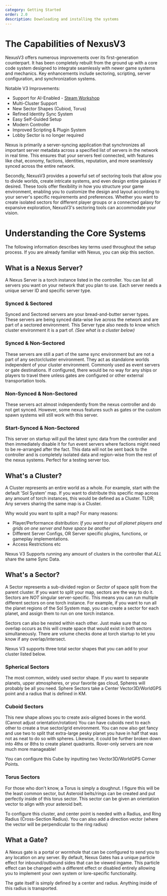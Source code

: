 ```yaml
---
category: Getting Started
order: 2.0
description: Downloading and installing the systems
---
```


# The Capabilities of NexusV3

NexusV3 offers numerous improvements over its first-generation counterpart. It has been completely rebuilt from the ground up with a core code system designed to integrate seamlessly with newer game systems and mechanics. Key enhancements include sectoring, scripting, server configuration, and synchronization systems.

Notable V3 Improvements:
- Support for AI-Enabled - [Steam Workshop](https://steamcommunity.com/workshop/filedetails/?id=2596208372)
- Multi-Cluster Support
- New Sector Shapes (Cubiod, Torus)
- Refined Identity Sync System
- Easy Self-Guided Setup
- Modern Controller
- Improved Scripting & Plugin System
- Lobby Sector is no longer required

Nexus is primarily a server-syncing application that synchronizes all important server metadata across a specified list of servers in the network in real time. This ensures that your servers feel connected, with features like chat, economy, factions, identities, reputation, and more seamlessly synced across the entire network.

Secondly, NexusV3 provides a powerful set of sectoring tools that allow you to divide worlds, create intricate systems, and even design entire galaxies if desired. These tools offer flexibility in how you structure your game environment, enabling you to customize the design and layout according to your server's specific requirements and preferences. Whether you want to create isolated sectors for different player groups or a connected galaxy for expansive exploration, NexusV3's sectoring tools can accommodate your vision.

# Understanding the Core Systems
The following information describes key terms used throughout the setup process. If you are already familiar with Nexus, you can skip this section.


## What is a Nexus Server?
A Nexus Server is a torch instance listed in the controller. You can list all servers you want on your network that you plan to use. Each server needs a unique server ID and specific server type.



### Synced & Sectored
Synced and Sectored servers are your bread-and-butter server types. These servers are being synced data-wise live across the network and are part of a sectored environment. This Server type also needs to know which cluster environment it is a part of. *(See what is a cluster below)*

### Synced & Non-Sectored
These servers are still a part of the same sync environment but are not a part of any sector/cluster environment. They act as standalone worlds independent of your cluster environment. Commonly used as event servers or gate destinations. If configured, there would be no way for any ships or players to travel there unless gates are configured or other external transportation tools.

### Non-Synced & Non-Sectored
These servers act almost independently from the nexus controller and do not get synced. However, some nexus features such as gates or the custom spawn systems will still work with this server. 

### Start-Synced & Non-Sectored
This server on startup will pull the latest sync data from the controller and then immediately disable it for fun event servers where factions might need to be re-arranged after the fact. This data will not be sent back to the controller and is completely isolated data and region-wise from the rest of the nexus systems. Perfect for a testing server too.


## What's a Cluster?
A Cluster represents an entire world as a whole. For example, start with the default 'Sol System' map. If you want to distribute this specific map across any amount of torch instances, this would be defined as a Cluster. TLDR; Any servers sharing the same map is a Cluster.

Why would you want to split a map? For many reasons:
- Player/Performance distribution: *If you want to put all planet players and grids on one server and have space be another*
- Different Server Configs, OR Server specific plugins, functions, or gameplay implementations.
- Access Restrictions etc

Nexus V3 Supports running any amount of clusters in the controller that *ALL* share the same Sync Data.

## What's a Sector?
A Sector represents a sub-divided region or *Sector* of space split from the parent cluster. If you want to split your map, sectors are the way to do it. Sectors are *NOT* singular server-specific. This means you can run multiple different sectors on one torch instance. For example, if you want to run all the planet regions of the Sol System map, you can create a sector for each planet, and assign them to run on one torch instance.

Sectors can also be nested within each other. Just make sure that no overlap occurs as this will create space that would exist in both sectors simultaneously. There are volume checks done at torch startup to let you know if any overlap/intersect.

Nexus V3 supports three total sector shapes that you can add to your cluster listed below.
### Spherical Sectors
The most common, widely used sector shape. If you want to separate planets, upper atmospheres, or your favorite gas cloud, Spheres will probably be all you need. Sphere Sectors take a Center Vector3D/WorldGPS point and a radius that is defined in KM.

### Cuboid Sectors
This new shape allows you to create axis-aligned boxes in the world. (Cannot adjust orientation/rotation) You can have cuboids next to each other to create a true sector/grid environment. You can now also get fancy and use two to split that extra-large pesky planet you have in half that was not as neat to do so with spheres. Likewise, it could be further broken down into 4ths or 8ths to create planet quadrants. Rover-only servers are now much more manageable!

You can configure this Cube by inputting two Vector3D/WorldGPS Corner Points.

### Torus Sectors
For those who don't know, a Torus is simply a doughnut. I figure this will be the least common sector, but Asteroid belts/rings can be created and put perfectly inside of this torus sector. This sector can be given an orientation vector to align with your asteroid belt.

To configure this cluster, and center point is needed with a Radius, and Ring Radius (Cross-Section Radius). You can also add a direction vector (where the vector will be perpendicular to the ring radius)

## What a Gate?
A Nexus gate is a portal or wormhole that can be configured to send you to any location on any server. By default, Nexus Gates has a unique particle effect for inbound/outbound sides that can be viewed ingame. This particle effect can be changed with a different effect or disabled entirely allowing you to implement your own system or lore-specific functionality.

The gate itself is simply defined by a center and radius. Anything inside of this radius is transported.